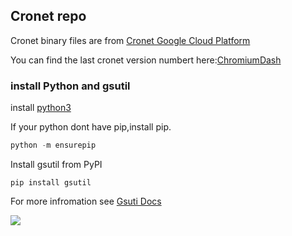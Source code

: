 ## Cronet repo

Cronet binary files are from [Cronet Google Cloud Platform](https://console.cloud.google.com/storage/browser/chromium-cronet/android)

You can find the last cronet version numbert here:[ChromiumDash](https://chromiumdash.appspot.com/releases?platform=Android)

### install Python and gsutil
install [python3](https://www.python.org/downloads/)

If your python dont have pip,install pip.
```python
python -m ensurepip
```
Install gsutil from PyPI
```
pip install gsutil
```

For more infromation see [Gsuti Docs](https://cloud.google.com/storage/docs/gsutil_install)


[![](https://data.jsdelivr.com/v1/package/gh/ag2s20150909/cronet-repo/badge?style=rounded)](https://www.jsdelivr.com/package/gh/ag2s20150909/cronet-repo)
